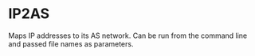 # IP2AS
Maps IP addresses to its AS network. 
Can be run from the command line and passed file names as parameters.
